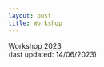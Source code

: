 ```yaml
---
layout: post
title: Workshop
---
```


<a href="/GroundingAndMetaphysicalExplanation/assets/documents/GandME Workshop 2023.pdf" style="text-decoration: none; border-bottom: 1px solid lightgrey">Workshop 2023</a> <br>(last updated: 14/06/2023)
<br>
<br>